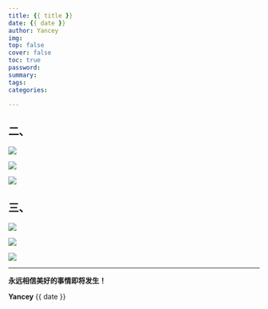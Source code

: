 ```yaml
---
title: {{ title }} 
date: {{ date }} 
author: Yancey
img: 
top: false 
cover: false 
toc: true 
password: 
summary: 
tags: 
categories:

---
```


## 二、

<img src="https://yancey597.github.io/title/1.jpg" ></img>



<img src="https://yancey597.github.io/title/1.jpg" ></img>



<img src="https://yancey597.github.io/title/1.jpg" ></img>

## 三、

<img src="https://yancey597.github.io/title/1.jpg" ></img>



<img src="https://yancey597.github.io/title/1.jpg" ></img>



<img src="https://yancey597.github.io/title/1.jpg" ></img>

---
**永远相信美好的事情即将发生！**

**Yancey**
{{ date }}